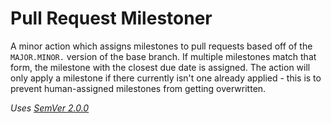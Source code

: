 # Pull Request Milestoner
A minor action which assigns milestones to pull requests based off of the
`MAJOR.MINOR.` version of the base branch. If multiple milestones match that
form, the milestone with the closest due date is assigned. The action will only
apply a milestone if there currently isn't one already applied - this is to
prevent human-assigned milestones from getting overwritten.

*Uses [SemVer 2.0.0](https://semver.org/spec/v2.0.0.html)*
